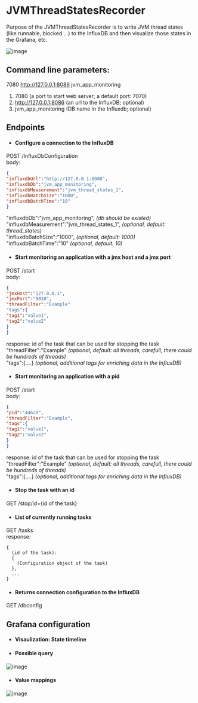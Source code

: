 # JVMThreadStatesRecorder

Purpose of the JVMThreadStatesRecorder is to write JVM thread states (like runnable, blocked ...) to the InfluxDB and then visualize those states in the Grafana, etc.

![image](https://user-images.githubusercontent.com/79479018/160123811-21223bf5-466c-4f8d-9652-170e3ac6d905.png)


## Command line parameters:  
7080 http://127.0.0.1:8086 jvm_app_monitoring  
1. 7080 (a port to start web server; a default port: 7070)
2.  http://127.0.0.1:8086 (an url to the InfluxDB; optional) 
3.  jvm_app_monitoring (DB name in the Influxdb; optional)

## Endpoints

- #### Configure a connection to the InfluxDB  
POST /InfluxDbConfiguration  
body:
```json
{  
"influxdbUrl":"http://127.0.0.1:8086",  
"influxdbDb":"jvm_app_monitoring",  
"influxdbMeasurement":"jvm_thread_states_1",  
"influxdbBatchSize":"1000",  
"influxdbBatchTime":"10"  
}
```
"influxdbDb":"jvm_app_monitoring",  *(db should be existed)*  
"influxdbMeasurement":"jvm_thread_states_1",  *(optional, default: thread_states)*  
"influxdbBatchSize":"1000",  *(optional, default: 1000)*  
"influxdbBatchTime":"10"  *(optional, default: 10)* 
  
- #### Start monitoring an application with a jmx host and a jmx port  
POST /start  
body:
```json
{  
"jmxHost":"127.0.0.1",  
"jmxPort":"9010",  
"threadFilter":"Example"  
"tags":{  
"tag1":"value1",  
"tag2":"value2"  
}  
}  
```
response: id of the task that can be used for stopping the task  
"threadFilter":"Example" *(optional, default: all threads, carefull, there could be hundreds of threads)*  
"tags":{....} *(optional, additional tags for enriching data in the InfluxDB)*

- #### Start monitoring an application with a pid  
POST /start  
body:
```json
{  
"pid":"44620",  
"threadFilter":"Example",  
"tags":{  
"tag1":"value1",  
"tag2":"value2"  
}  
}  
```
response: id of the task that can be used for stopping the task  
"threadFilter":"Example" *(optional, default: all threads, carefull, there could be hundreds of threads)*  
"tags":{....} *(optional, additional tags for enriching data in the InfluxDB)*  

- #### Stop the task with an id  
GET /stop/id={id of the task}  

- #### List of currently running tasks  
GET /tasks  
response:
```
{  
  (id of the task):  
  {  
    (Configuration object of the task)  
  },  
  ...
}    
```  

- #### Returns connection configuration to the InfluxDB  
GET /dbconfig 


## Grafana configuration  

- #### Visaulization: State timeline

- #### Possible query  
![image](https://user-images.githubusercontent.com/79479018/160241944-03c1b717-69c8-42be-afd5-b1e65a025a09.png)  

- #### Value mappings  
![image](https://user-images.githubusercontent.com/79479018/160242159-ab79b34a-6213-4728-ab64-8193456e6795.png)


